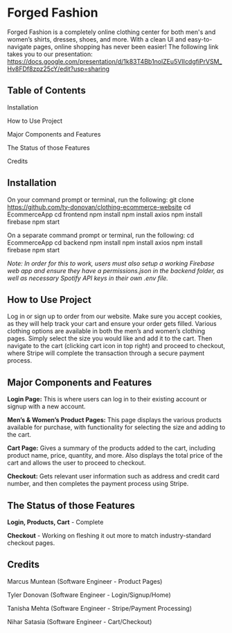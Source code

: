 # Forged Fashion
Forged Fashion is a completely online clothing center for both men's and women’s shirts, dresses, shoes, and more. With a clean UI and easy-to-navigate pages, online shopping has never been easier! The following link takes you to our presentation: https://docs.google.com/presentation/d/1k83T4Bb1nolZEu5VIIcdgfiPrVSM_Hv8FDf8zpz25cY/edit?usp=sharing 

## Table of Contents
Installation

How to Use Project

Major Components and Features

The Status of those Features

Credits

## Installation 
On your command prompt or terminal, run the following:
git clone https://github.com/ty-donovan/clothing-ecommerce-website
cd EcommerceApp
cd frontend
npm install
npm install axios
npm install firebase
npm start

On a separate command prompt or terminal, run the following:
cd EcommerceApp
cd backend
npm install
npm install axios
npm install firebase
npm start

*Note: In order for this to work, users must also setup a working Firebase web app and ensure they have a permissions.json in the backend folder, as well as necessary Spotify API keys in their own .env file.*
	
## How to Use Project
Log in or sign up to order from our website. Make sure you accept cookies, as they will help track your cart and ensure your order gets filled. Various clothing options are available in both the men’s and women’s clothing pages. Simply select the size you would like and add it to the cart. Then navigate to the cart (clicking cart icon in top right) and proceed to checkout, where Stripe will complete the transaction through a secure payment process.

## Major Components and Features
**Login Page:**
	This is where users can log in to their existing account or signup with a new account.
  
**Men’s & Women’s Product Pages:**
	This page displays the various products available for purchase, with functionality for selecting the size and adding to the cart.
  
**Cart Page:**
	Gives a summary of the products added to the cart, including product name, price, quantity, and more. Also displays the total price of the cart and allows the user to proceed to checkout.
  
**Checkout:**
	Gets relevant user information such as address and credit card number, and then completes the payment process using Stripe.

## The Status of those Features
**Login, Products, Cart** - Complete

**Checkout** - Working on fleshing it out more to match industry-standard checkout pages.

## Credits

Marcus Muntean (Software Engineer - Product Pages)

Tyler Donovan (Software Engineer - Login/Signup/Home)
  
Tanisha Mehta (Software Engineer - Stripe/Payment Processing)
  
Nihar Satasia (Software Engineer - Cart/Checkout)
